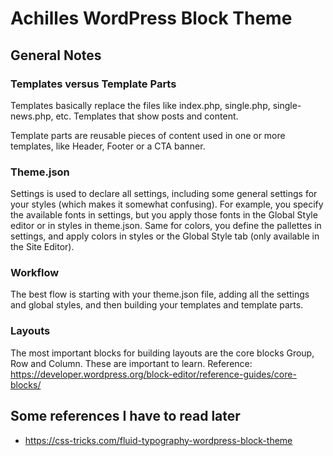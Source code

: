 # Achilles WordPress Block Theme

## General Notes

### Templates versus Template Parts

Templates basically replace the files like index.php, single.php, single-news.php, etc. Templates that show posts and content.

Template parts are reusable pieces of content used in one or more templates, like Header, Footer or a CTA banner.

### Theme.json

Settings is used to declare all settings, including some general settings for your styles (which makes it somewhat confusing). For example, you specify the available fonts in settings, but you apply those fonts in the Global Style editor or in styles in theme.json. Same for colors, you define the pallettes in settings, and apply colors in styles or the Global Style tab (only available in the Site Editor).

### Workflow

The best flow is starting with your theme.json file, adding all the settings and global styles, and then building your templates and template parts.

### Layouts

The most important blocks for building layouts are the core blocks Group, Row and Column. These are important to learn. Reference: https://developer.wordpress.org/block-editor/reference-guides/core-blocks/

## Some references I have to read later

- https://css-tricks.com/fluid-typography-wordpress-block-theme
